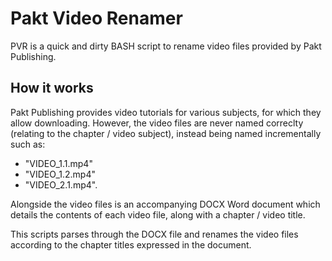 # Pakt Video Renamer

PVR is a quick and dirty BASH script to rename video files provided by Pakt Publishing.

## How it works

Pakt Publishing provides video tutorials for various subjects, for which they allow downloading. However, the video files are never named correclty (relating to the chapter / video subject), instead being named incrementally such as:
* "VIDEO_1.1.mp4"
* "VIDEO_1.2.mp4"
* "VIDEO_2.1.mp4".

Alongside the video files is an accompanying DOCX Word document which details the contents of each video file, along with a chapter / video title.

This scripts parses through the DOCX file and renames the video files according to the chapter titles expressed in the document.

